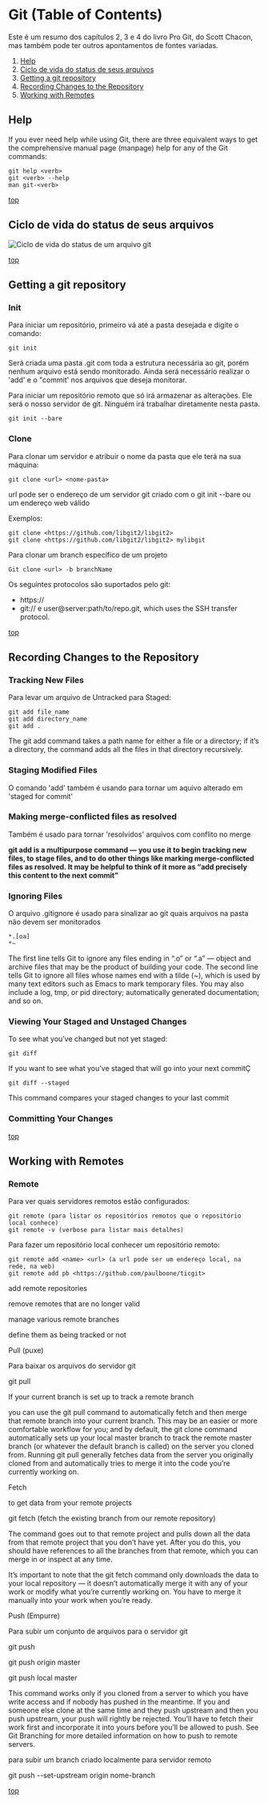# Git (Table of Contents)

Este é um resumo dos capítulos 2, 3 e 4 do livro Pro Git, do Scott Chacon, mas também pode ter outros apontamentos de fontes variadas.

1. [Help](#help)
1. [Ciclo de vida do status de seus arquivos](#ciclo-de-vida-do-status-de-seus-arquivos)
1. [Getting a git repository](#getting-a-git-repository)
1. [Recording Changes to the Repository](#recording-changes-to-the-repository)
1. [Working with Remotes](#working-with-remotes)

## Help

If you ever need help while using Git, there are three equivalent ways to get the comprehensive manual page (manpage) help for any of the Git commands:

```git
git help <verb>
git <verb> --help
man git-<verb>
```

 [top](#git-table-of-contents)

## Ciclo de vida do status de seus arquivos

![Ciclo de vida do status de um arquivo git](img/ciclo_vida_status_git_file.png "Ciclo de vida - git status file")

 [top](#git-table-of-contents)

## Getting a git repository

### Init

Para iniciar um repositório, primeiro vá até a pasta desejada e digite o comando:

`git init`

Será criada uma pasta .git com toda a estrutura necessária ao git, porém nenhum arquivo está sendo monitorado. Ainda será necessário realizar o 'add' e o "commit' nos arquivos que deseja monitorar.

Para iniciar um repositório remoto que só irá armazenar as alterações. Ele será o nosso servidor de git. Ninguém irá trabalhar diretamente nesta pasta.

`git init --bare`

### Clone

Para clonar um servidor e atribuir o nome da pasta que ele terá na sua máquina:

`git clone <url> <nome-pasta>`

url pode ser o endereço de um servidor git criado com o git init --bare ou um endereço web válido

Exemplos:

```git
git clone <https://github.com/libgit2/libgit2>
git clone <https://github.com/libgit2/libgit2> mylibgit
```

Para clonar um branch específico de um projeto

`Git clone <url> -b branchName`

Os seguintes protocolos são suportados pelo git:

* https://
* git:// e user@server:path/to/repo.git, which uses the SSH transfer protocol.

[top](#git-table-of-contents)

## Recording Changes to the Repository

### Tracking New Files

Para levar um arquivo de Untracked para Staged:

```git
git add file_name
git add directory_name
git add .
```

The git add command takes a path name for either a file or a directory; if it’s a directory, the command adds all the files in that directory recursively.

### Staging Modified Files

O comando 'add' também é usando para tornar um aquivo alterado em 'staged for commit'

### Making merge-conflicted files as resolved

Também é usado para tornar 'resolvidos' arquivos com conflito no merge

__git add is a multipurpose command — you use it to begin tracking new files, to stage files, and to do other things like marking merge-conflicted files as
resolved. It may be helpful to think of it more as “add precisely this content to the next commit”__

### Ignoring Files

O arquivo .gitignore é usado para sinalizar ao git quais arquivos na pasta não devem ser monitorados

```git
*.[oa]
*~
```

The first line tells Git to ignore any files ending in “.o” or “.a” — object and archive files that may be the product of building your code. The second line tells Git to ignore all files whose names end with a tilde (~), which is used by many text editors such as Emacs to mark temporary files. You may also
include a log, tmp, or pid directory; automatically generated documentation; and so on.

### Viewing Your Staged and Unstaged Changes

To see what you’ve changed but not yet staged:

`git diff`

If you want to see what you’ve staged that will go into your next commitÇ

`git diff --staged`

This command compares your staged changes to your last commit

### Committing Your Changes

[top](#git-table-of-contents)

## Working with Remotes

### Remote

Para ver quais servidores remotos estão configurados:

```git
git remote (para listar os repositórios remotos que o repositório local conhece)
git remote -v (verbose para listar mais detalhes)
```

Para fazer um repositório local conhecer um repositório remoto:

```git
git remote add <name> <url> (a url pode ser um endereço local, na rede, na web)
git remote add pb <https://github.com/paulboone/ticgit>
```

add remote repositories

remove remotes that are no longer valid

manage various remote branches

define them as being tracked or not

Pull (puxe)

Para baixar os arquivos do servidor git

git pull <nome-servidor-remoto> <nome-branch>

If your current branch is set up to track a remote branch

you can use the git pull command to automatically fetch and then merge that remote branch into your current branch. This may be an easier or more comfortable workflow for you; and by default, the git clone command automatically sets up your local master branch to track the remote master branch (or whatever the default branch is called) on the server you cloned from. Running git pull generally fetches data from the server you originally cloned from and automatically tries to merge it into the code you’re currently working on.

Fetch

to get data from your remote projects

git fetch <remote> (fetch the existing branch from our remote repository)

The command goes out to that remote project and pulls down all the data from that remote project that you don’t have yet. After you do this, you should have references to all the branches from that remote, which you can merge in or inspect at any time.

It’s important to note that the git fetch command only downloads the data to your local repository — it doesn’t automatically merge it with any of your work or modify what you’re currently working on. You have to merge it manually into your work when you’re ready.

Push (Empurre)

Para subir um conjunto de arquivos para o servidor git

git push <nome-servidor-remoto> <nome-branch>

git push origin master

git push local master

This command works only if you cloned from a server to which you have write access and if nobody has pushed in the meantime. If you and someone else clone at the same time and they push upstream and then you push upstream, your push will rightly be rejected. You’ll have to fetch their work first and incorporate it into yours before you’ll be allowed to push. See Git Branching for more detailed information on how to push to remote servers.

para subir um branch criado localmente para servidor remoto

git push --set-upstream origin nome-branch

[top](#git-table-of-contents)
